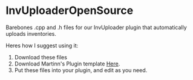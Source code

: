 # InvUploaderOpenSource
Barebones .cpp and .h files for our InvUploader plugin that automatically uploads inventories. 

Heres how I suggest using it:
1. Download these files
2. Download Martinn's Plugin template [Here](https://github.com/Martinii89/BakkesmodPluginTemplate).
3. Put these files into your plugin, and edit as you need.
